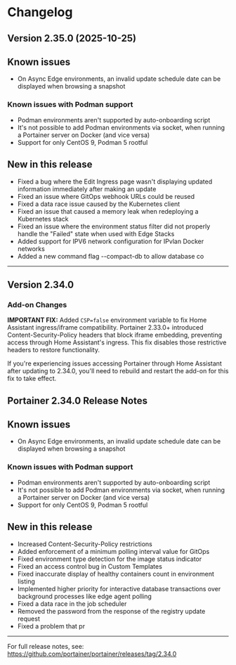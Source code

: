 # Changelog

## Version 2.35.0 (2025-10-25)

## Known issues

- On Async Edge environments, an invalid update schedule date can be displayed when browsing a snapshot

### Known issues with Podman support

- Podman environments aren't supported by auto-onboarding script
- It's not possible to add Podman environments via socket, when running a Portainer server on Docker (and vice versa)
- Support for only CentOS 9, Podman 5 rootful

## New in this release

- Fixed a bug where the Edit Ingress page wasn't displaying updated information immediately after making an update
- Fixed an issue where GitOps webhook URLs could be reused
- Fixed a data race issue caused by the Kubernetes client
- Fixed an issue that caused a memory leak when redeploying a Kubernetes stack
- Fixed an issue where the environment status filter did not properly handle the "Failed" state when used with Edge Stacks
- Added support for IPV6 network configuration for IPvlan Docker networks
- Added a new command flag --compact-db to allow database co

---


## Version 2.34.0

### Add-on Changes

**IMPORTANT FIX:** Added `CSP=false` environment variable to fix Home Assistant ingress/iframe compatibility. Portainer 2.33.0+ introduced Content-Security-Policy headers that block iframe embedding, preventing access through Home Assistant's ingress. This fix disables those restrictive headers to restore functionality.

If you're experiencing issues accessing Portainer through Home Assistant after updating to 2.34.0, you'll need to rebuild and restart the add-on for this fix to take effect.

## Portainer 2.34.0 Release Notes

## Known issues

- On Async Edge environments, an invalid update schedule date can be displayed when browsing a snapshot

### Known issues with Podman support

- Podman environments aren't supported by auto-onboarding script
- It's not possible to add Podman environments via socket, when running a Portainer server on Docker (and vice versa)
- Support for only CentOS 9, Podman 5 rootful

## New in this release

- Increased Content-Security-Policy restrictions
- Added enforcement of a minimum polling interval value for GitOps
- Fixed environment type detection for the image status indicator
- Fixed an access control bug in Custom Templates
- Fixed inaccurate display of healthy containers count in environment listing
- Implemented higher priority for interactive database transactions over background processes like edge agent polling
- Fixed a data race in the job scheduler
- Removed the password from the response of the registry update request
- Fixed a problem that pr

---

For full release notes, see: https://github.com/portainer/portainer/releases/tag/2.34.0

